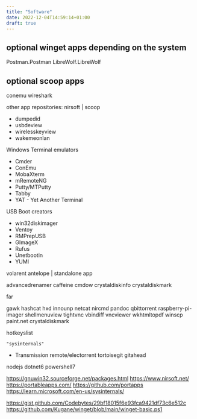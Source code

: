 ```yaml
---
title: "Software"
date: 2022-12-04T14:59:14+01:00
draft: true
---
```


## optional winget apps depending on the system

Postman.Postman
LibreWolf.LibreWolf

## optional scoop apps

conemu
wireshark

other app repositories:
nirsoft | scoop

- dumpedid
- usbdeview
- wirelesskeyview
- wakemeonlan

Windows Terminal emulators

- Cmder
- ConEmu
- MobaXterm
- mRemoteNG
- Putty/MTPutty
- Tabby
- YAT - Yet Another Terminal

USB Boot creators

- win32diskimager
- Ventoy
- RMPrepUSB
- GImageX
- Rufus
- Unetbootin
- YUMI

volarent antelope | standalone app

advancedrenamer
caffeine
cmdow
crystaldiskinfo
crystaldiskmark

far

gawk
hashcat
hxd
innounp
netcat
nircmd
pandoc
qbittorrent
raspberry-pi-imager
shellmenuview
tightvnc
vbindiff
vncviewer
wkhtmltopdf
winscp
paint.net
crystaldiskmark

hotkeyslist

    "sysinternals"

- Transmission remote/electorrent
  tortoisegit
  gitahead

nodejs
dotnet6
powershell7

https://gnuwin32.sourceforge.net/packages.html
https://www.nirsoft.net/
https://portableapps.com/
https://github.com/portapps
https://learn.microsoft.com/en-us/sysinternals/

https://gist.github.com/Codebytes/29bf18015f6e93fca9421df73c6e512c
https://github.com/Kugane/winget/blob/main/winget-basic.ps1
